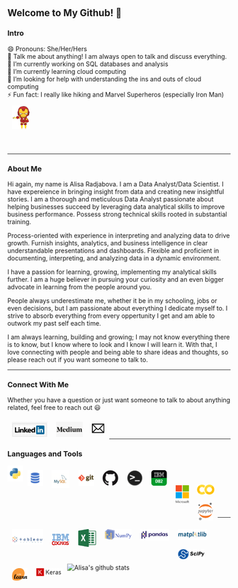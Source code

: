 ## Welcome to My Github! 👋

### Intro

😄 Pronouns: She/Her/Hers   <br>
💬 Talk me about anything! I am always open to talk and discuss everything.    <br>
🔭 I’m currently working on SQL databases and analysis   <br>
🌱 I’m currently learning cloud computing      <br>
🤔 I’m looking for help with understanding the ins and outs of cloud computing     <br>
⚡ Fun fact: I really like hiking and Marvel Superheros (especially Iron Man)    <img align="middle" alt="Ironman" width="40"  style="margin:10px" src="./images/ironman.png" />


<br>

---

### About Me

Hi again, my name is Alisa Radjabova. I am a Data Analyst/Data Scientist. I have expereience in bringing insight from data and creating new insightful stories. I am a thorough and meticulous Data Analyst passionate about helping businesses succeed by leveraging data analytical skills to improve business performance. Possess strong technical skills rooted in substantial training.

Process-oriented with experience in interpreting and analyzing data to drive growth. Furnish insights, analytics, and business intelligence in clear understandable presentations and dashboards.  Flexible and proficient in documenting, interpreting, and analyzing data in a dynamic environment. 

I have a passion for learning, growing, implementing my analytical skills further.  I am a huge believer in pursuing your curiosity and an even bigger advocate in learning from the people around you.

People always underestimate me, whether it be in my schooling, jobs or even decisions, but I am passionate about everything I dedicate myself to. I strive to absorb everything from every oppertunity I get and am able to outwork my past self each time.

I am always learning, building and growing; I may not know everything there is to know, but I know where to look and I know I will learn it. With that, I love connecting with people and being able to share ideas and thoughts, so please reach out if you want someone to talk to.




---

### Connect With Me  
Whether you have a question or just want someone to talk to about anything related, feel free to reach out :smiley:

[<img align="left" alt="LinkedIn" width="80" style="margin:10px" src="./images/linkedin.png" />]( http://www.linkedin.com/in/alisaradjabova)
[<img align="left" alt="Medium" width="60" style="margin:10px" src="./images/medium.png" />]( https://alisaradjabova.medium.com/)
[<img align="left" alt="Email" width="30" style="margin:10px" src="./images/email.png" />]( mailto:alisaradjabova@gmail.com)

<br>
<br>

---

### Languages and Tools

<img align="left" alt="Python" width="35" src="https://raw.githubusercontent.com/github/explore/80688e429a7d4ef2fca1e82350fe8e3517d3494d/topics/python/python.png" />
<img align="left" alt="SQL" width="35" style="margin:10px"src="https://raw.githubusercontent.com/github/explore/80688e429a7d4ef2fca1e82350fe8e3517d3494d/topics/sql/sql.png" />
<img align="left" alt="MySQL" width="40px"style="margin:10px" src="https://raw.githubusercontent.com/github/explore/80688e429a7d4ef2fca1e82350fe8e3517d3494d/topics/mysql/mysql.png" />
<img align="left" alt="Git" width="35" style="margin:10px"src="https://raw.githubusercontent.com/github/explore/80688e429a7d4ef2fca1e82350fe8e3517d3494d/topics/git/git.png" />
<img align="left" alt="GitHub" width="35" style="margin:10px"src="https://raw.githubusercontent.com/github/explore/78df643247d429f6cc873026c0622819ad797942/topics/github/github.png" />
<img align="left" alt="Terminal" width="35" style="margin:10px" src="https://raw.githubusercontent.com/github/explore/80688e429a7d4ef2fca1e82350fe8e3517d3494d/topics/terminal/terminal.png" />
<img align="left" alt="Terminal" width="35" style="margin:10px" src="./images/ibmdb2.png" />


<br>
<br>


<img align="left" alt="Microsoft" width="30" style="margin:10px" src="./images/microsoft.png" />
<img align="left" alt="Colab" width="40" style="margin:8px" src="./images/colab.png" />
<img align="left" alt="Jupyter" width="35" style="margin:10px" src="./images/jupyter.png" />
<img align="left" alt="Tableau" width="70" style="margin:10px" src="./images/tableau.png" />
<img align="left" alt="Cognos" width="40" style="margin:10px;padding-top: 10px" src="./images/cognos.png" />
<img align="left" alt="Excel" width="40" style="margin:10px" src="./images/excel.png" />

<br>
<br>

<img align="left" alt="Numpy" width="60" style="margin:10px" src="./images/numpy.png" />
<img align="left" alt="Pandas" width="65" style="margin:10px" src="./images/pandas.png" />
<img align="left" alt="Matplotlib" width="65" style="margin:10px" src="./images/matplotlib.png" />
<img align="left" alt="Scipy" width="60" style="margin:10px" src="./images/scipy.png" />
<img align="left" alt="Sklearn" width="35" style="margin:10px" src="./images/sklearn.png" />
<img align="left" alt="Keras" width="60" style="margin:10px" src="./images/keras.png" />

<br>
<br>

***

![Alisa's github stats](https://github-readme-stats.vercel.app/api?username=aradjabova&show_icons=true&theme=tokyonight)
